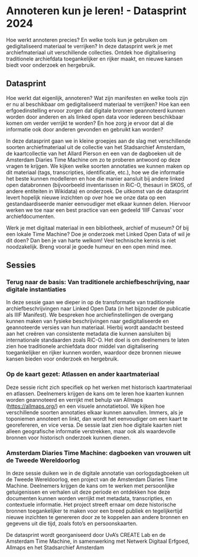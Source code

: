 # Annoteren kun je leren! - Datasprint 2024

Hoe werkt annoteren precies? En welke tools kun je gebruiken om gedigitaliseerd materiaal te verrijken? In deze datasprint werk je met archiefmateriaal uit verschillende collecties. Ontdek hoe digitalisering traditionele archiefdata toegankelijker en rijker maakt, en nieuwe kansen biedt voor onderzoek en hergebruik.

## Datasprint

Hoe werkt dat eigenlijk, annoteren? Wat zijn manifesten en welke tools zijn er nu al beschikbaar om gedigitaliseerd materiaal te verrijken? Hoe kan een erfgoedinstelling ervoor zorgen dat digitale bronnen geannoteerd kunnen worden door anderen en als linked open data voor iedereen beschikbaar komen om verder verrijkt te worden? En hoe zorg je ervoor dat al die informatie ook door anderen gevonden en gebruikt kan worden?

In deze datasprint gaan we in kleine groepjes aan de slag met verschillende soorten archiefmateriaal uit de collectie van het Stadsarchief Amsterdam, de kaartcollectie van het Allard Pierson en een van de dagboeken uit de Amsterdam Diaries Time Machine om zo te proberen antwoord op deze vragen te krijgen. We kijken welke soorten annotaties we kunnen maken op dit materiaal (tags, transcripties, identificatie, etc.), hoe we die informatie het beste kunnen modelleren en hoe die manier aansluit bij andere linked open databronnen (bijvoorbeeld inventarissen in RiC-O, thesauri in SKOS, of andere entiteiten in Wikidata) en onderzoek. De uitkomst van de datasprint levert hopelijk nieuwe inzichten op over hoe we onze data op een gestandaardiseerde manier eenvoudiger met elkaar kunnen delen. Hiervoor werken we toe naar een best practice van een gedeeld ‘IIIF Canvas’ voor archiefdocumenten.

Werk je met digitaal materiaal in een bibliotheek, archief of museum? Of bij een lokale Time Machine? Doe je onderzoek met Linked Open Data of wil je dit doen? Dan ben je van harte welkom! Veel technische kennis is niet noodzakelijk. Breng vooral je goede humeur en een open mind mee.

## Sessies
### Terug naar de basis: Van traditionele archiefbeschrijving, naar digitale instantiaties

In deze sessie gaan we dieper in op de transformatie van traditionele archiefbeschrijvingen naar Linked Open Data (in het bijzonder de publicatie als IIIF Manifest). We bespreken hoe archiefinstellingen de overgang kunnen maken van fysieke beschrijvingen naar gedigitaliseerde en geannoteerde versies van hun materiaal. Hierbij wordt aandacht besteed aan het creëren van consistente metadata die kunnen aansluiten bij internationale standaarden zoals RiC-O. Het doel is om deelnemers te laten zien hoe traditionele archiefdata door middel van digitalisering toegankelijker en rijker kunnen worden, waardoor deze bronnen nieuwe kansen bieden voor onderzoek en hergebruik.


### Op de kaart gezet: Atlassen en ander kaartmateriaal
Deze sessie richt zich specifiek op het werken met historisch kaartmateriaal en atlassen. Deelnemers krijgen de kans om te leren hoe kaarten kunnen worden geannoteerd en verrijkt met behulp van Allmaps (https://allmaps.org/) en een visuele annotatietool. We kijken hoe verschillende soorten annotaties elkaar kunnen aanvullen. Immers, als je toponiemen annoteert en linkt, dan wordt het eenvoudiger om een kaart te georefereren, en vice versa. De sessie laat zien hoe digitale kaarten niet alleen geografische informatie verstrekken, maar ook als waardevolle bronnen voor historisch onderzoek kunnen dienen.

### Amsterdam Diaries Time Machine: dagboeken van vrouwen uit de Tweede Wereldoorlog
In deze sessie duiken we in de digitale annotatie van oorlogsdagboeken uit de Tweede Wereldoorlog, een project van de Amsterdam Diaries Time Machine. Deelnemers krijgen de kans om te werken met persoonlijke getuigenissen en verhalen uit deze periode en ontdekken hoe deze documenten kunnen worden verrijkt met metadata, transcripties, en contextuele informatie. Het project streeft ernaar om deze historische bronnen toegankelijker te maken voor een breed publiek en tegelijkertijd nieuwe inzichten te genereren door ze te koppelen aan andere bronnen en gegevens uit die tijd, zoals foto’s en persoonskaarten.

De datasprint wordt georganiseerd door UvA’s CREATE Lab en de Amsterdam Time Machine, in samenwerking met Netwerk Digitaal Erfgoed, Allmaps en het Stadsarchief Amsterdam
